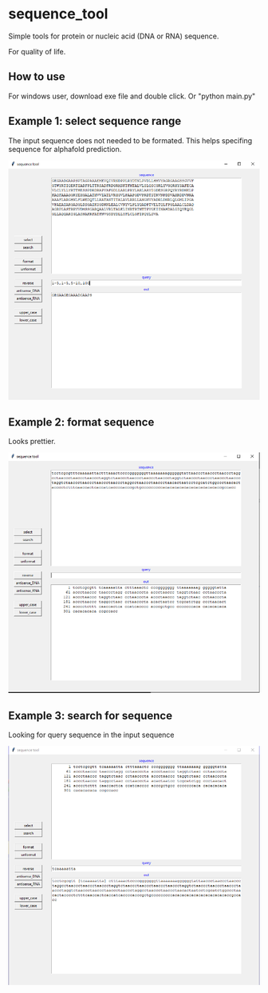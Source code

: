# sequence_tool
Simple tools for protein or nucleic acid (DNA or RNA) sequence.

For quality of life.

## How to use
For windows user, download exe file and double click. Or "python main.py" 

## Example 1: select sequence range
The input sequence does not needed to be formated. This helps specifing sequence for alphafold prediction. 

![select](https://github.com/procyontao/sequence_tool/blob/main/images/select.PNG?raw=true)

## Example 2: format sequence
Looks prettier.

![format](https://github.com/procyontao/sequence_tool/blob/main/images/format.PNG?raw=true)

## Example 3: search for sequence
Looking for query sequence in the input sequence

![search](https://github.com/procyontao/sequence_tool/blob/main/images/search.PNG?raw=true)
